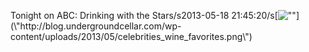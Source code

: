 Tonight on ABC: Drinking with the Stars/s2013-05-18 21:45:20/s[![\"\"](\"http://blog.undergroundcellar.com/wp-content/uploads/2013/05/celebrities_wine_favorites.png\")](\"http://blog.undergroundcellar.com/wp-content/uploads/2013/05/celebrities_wine_favorites.png\")

 